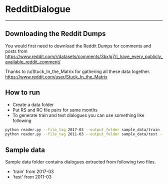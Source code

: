 # RedditDialogue
-------

## Downloading the Reddit Dumps

You would first need to download the Reddit Dumps for comments and posts from 
https://www.reddit.com/r/datasets/comments/3bxlg7/i_have_every_publicly_available_reddit_comment/

Thanks to /u/Stuck_In_the_Matrix for gathering all these data together. https://www.reddit.com/user/Stuck_In_the_Matrix

## How to run

* Create a data folder
* Put RS and RC file pairs for same months
* To generate train and test dialogues you can use something like following

```bash
python reader.py --file_tag 2017-03 --output_folder sample_data/train --n_posts 500
python reader.py --file_tag 2011-03 --output_folder sample_data/test --n_posts 500
```

## Sample data

Sample data folder contains dialogues extracted from following two files.

* 'train' from 2017-03
* 'test' from 2011-03
